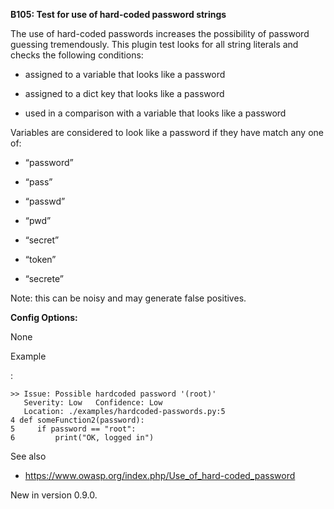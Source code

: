 **B105: Test for use of hard-coded password strings**

The use of hard-coded passwords increases the possibility of password
guessing tremendously. This plugin test looks for all string literals
and checks the following conditions:

-   assigned to a variable that looks like a password

-   assigned to a dict key that looks like a password

-   used in a comparison with a variable that looks like a password

Variables are considered to look like a password if they have match any
one of:

-   “password”

-   “pass”

-   “passwd”

-   “pwd”

-   “secret”

-   “token”

-   “secrete”

Note: this can be noisy and may generate false positives.

**Config Options:**

None

Example

:   

<div class="highlight-none notranslate" markdown="1">

<div class="highlight" markdown="1">

    >> Issue: Possible hardcoded password '(root)'
       Severity: Low   Confidence: Low
       Location: ./examples/hardcoded-passwords.py:5
    4 def someFunction2(password):
    5     if password == "root":
    6         print("OK, logged in")

</div>

</div>

<div class="admonition seealso" markdown="1">

See also

-   <a href="https://www.owasp.org/index.php/Use_of_hard-coded_password" class="reference external">https://www.owasp.org/index.php/Use_of_hard-coded_password</a>

</div>

<div class="versionadded" markdown="1">

<span class="versionmodified added">New in version 0.9.0.</span>

</div>

